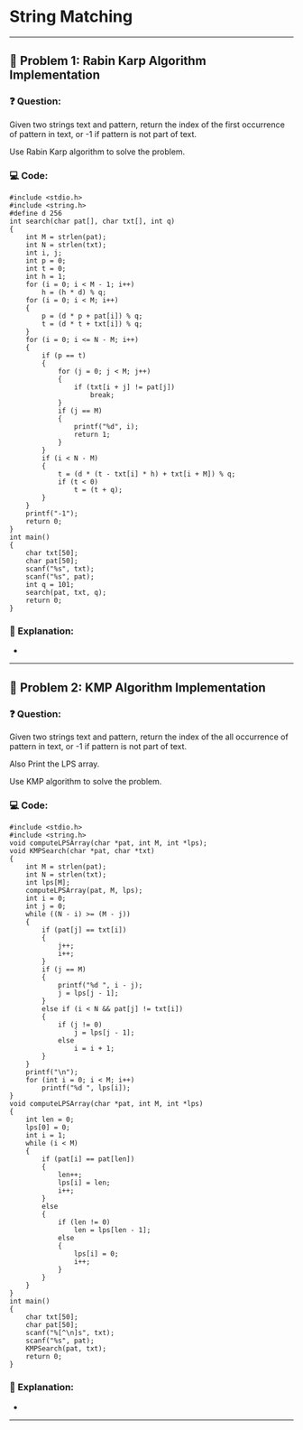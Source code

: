 # String Matching 
---
## 🌟 Problem 1: Rabin Karp Algorithm Implementation
### ❓ Question:

Given two strings text and pattern, return the index of the first occurrence of pattern in text, or -1 if pattern is not part of text.

Use Rabin Karp algorithm to solve the problem.


### 💻 Code:
    
    #include <stdio.h>
    #include <string.h>
    #define d 256
    int search(char pat[], char txt[], int q)
    {
        int M = strlen(pat);
        int N = strlen(txt);
        int i, j;
        int p = 0;
        int t = 0;
        int h = 1;
        for (i = 0; i < M - 1; i++)
            h = (h * d) % q;
        for (i = 0; i < M; i++)
        {
            p = (d * p + pat[i]) % q;
            t = (d * t + txt[i]) % q;
        }
        for (i = 0; i <= N - M; i++)
        {
            if (p == t)
            {
                for (j = 0; j < M; j++)
                {
                    if (txt[i + j] != pat[j])
                        break;
                }
                if (j == M)
                {
                    printf("%d", i);
                    return 1;
                }
            }
            if (i < N - M)
            {
                t = (d * (t - txt[i] * h) + txt[i + M]) % q;
                if (t < 0)
                    t = (t + q);
            }
        }
        printf("-1");
        return 0;
    }
    int main()
    {
        char txt[50];
        char pat[50];
        scanf("%s", txt);
        scanf("%s", pat);
        int q = 101;
        search(pat, txt, q);
        return 0;
    }
  
### 🧐 Explanation:

-

---
## 🌟 Problem 2: KMP Algorithm Implementation
### ❓ Question:


Given two strings text and pattern, return the index of the all occurrence of pattern in text, or -1 if pattern is not part of text.

Also Print the LPS array. 

Use KMP algorithm to solve the problem.

### 💻 Code:
    
    #include <stdio.h>
    #include <string.h>
    void computeLPSArray(char *pat, int M, int *lps);
    void KMPSearch(char *pat, char *txt)
    {
        int M = strlen(pat);
        int N = strlen(txt);
        int lps[M];
        computeLPSArray(pat, M, lps);
        int i = 0;
        int j = 0;
        while ((N - i) >= (M - j))
        {
            if (pat[j] == txt[i])
            {
                j++;
                i++;
            }
            if (j == M)
            {
                printf("%d ", i - j);
                j = lps[j - 1];
            }
            else if (i < N && pat[j] != txt[i])
            {
                if (j != 0)
                    j = lps[j - 1];
                else
                    i = i + 1;
            }
        }
        printf("\n");
        for (int i = 0; i < M; i++)
            printf("%d ", lps[i]);
    }
    void computeLPSArray(char *pat, int M, int *lps)
    {
        int len = 0;
        lps[0] = 0;
        int i = 1;
        while (i < M)
        {
            if (pat[i] == pat[len])
            {
                len++;
                lps[i] = len;
                i++;
            }
            else
            {
                if (len != 0)
                    len = lps[len - 1];
                else
                {
                    lps[i] = 0;
                    i++;
                }
            }
        }
    }
    int main()
    {
        char txt[50];
        char pat[50];
        scanf("%[^\n]s", txt);
        scanf("%s", pat);
        KMPSearch(pat, txt);
        return 0;
    }
  
### 🧐 Explanation:

-

---